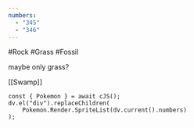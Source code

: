 ```yaml
---
numbers:
  - "345"
  - "346"
---
```

#Rock #Grass #Fossil 

maybe only grass?

[[Swamp]]


```dataviewjs
const { Pokemon } = await cJS();
dv.el("div").replaceChildren(
	Pokemon.Render.SpriteList(dv.current().numbers)
);
```
